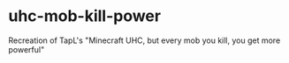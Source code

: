 # uhc-mob-kill-power
Recreation of TapL's "Minecraft UHC, but every mob you kill, you get more powerful"
